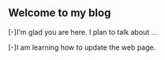 ## Welcome to my blog

[-]I'm glad you are here. I plan to talk about ...

[-]I am learning how to update the web page.

